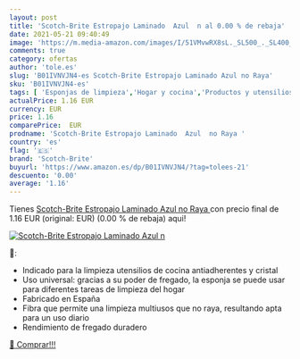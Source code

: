```yaml
---
layout: post
title: 'Scotch-Brite Estropajo Laminado  Azul  n al 0.00 % de rebaja'
date: 2021-05-21 09:40:49
image: 'https://m.media-amazon.com/images/I/51VMvwRX8sL._SL500_._SL400_.jpg'
comments: true
category: ofertas
author: 'tole.es'
slug: 'B01IVNVJN4-es Scotch-Brite Estropajo Laminado Azul no Raya'
sku: 'B01IVNVJN4-es'
tags: [ 'Esponjas de limpieza','Hogar y cocina','Productos y utensilios de limpieza','estropajo','scotch-brite', ]
actualPrice: 1.16 EUR
currency: EUR
price: 1.16
comparePrice:  EUR
prodname: 'Scotch-Brite Estropajo Laminado  Azul  no Raya '
country: 'es'
flag: '🇪🇸'
brand: 'Scotch-Brite'
buyurl: 'https://www.amazon.es/dp/B01IVNVJN4/?tag=tolees-21'
descuento: '0.00'
average: '1.16'
---
```


Tienes [Scotch-Brite Estropajo Laminado  Azul  no Raya ](https://www.amazon.es/dp/B01IVNVJN4/?tag=tolees-21) con precio final de  1.16 EUR (original:  EUR) (0.00 %  de rebaja) aqui!

[![Scotch-Brite Estropajo Laminado  Azul  n](https://m.media-amazon.com/images/I/51VMvwRX8sL._SL500_._SL400_.jpg)](https://www.amazon.es/dp/B01IVNVJN4/?tag=tolees-21)

🔎:

- Indicado para la limpieza utensilios de cocina antiadherentes y cristal
- Uso universal: gracias a su poder de fregado, la esponja se puede usar para diferentes tareas de limpieza del hogar
- Fabricado en España
- Fibra que permite una limpieza multiusos que no raya, resultando apta para un uso diario
- Rendimiento de fregado duradero

[🛒 Comprar!!!](https://www.amazon.es/dp/B01IVNVJN4/?tag=tolees-21)
